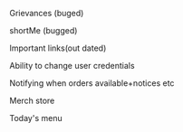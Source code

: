 Grievances (buged)

shortMe (bugged)

Important links(out dated)

Ability to change user credentials

Notifying when orders available+notices etc

Merch store

Today's menu
